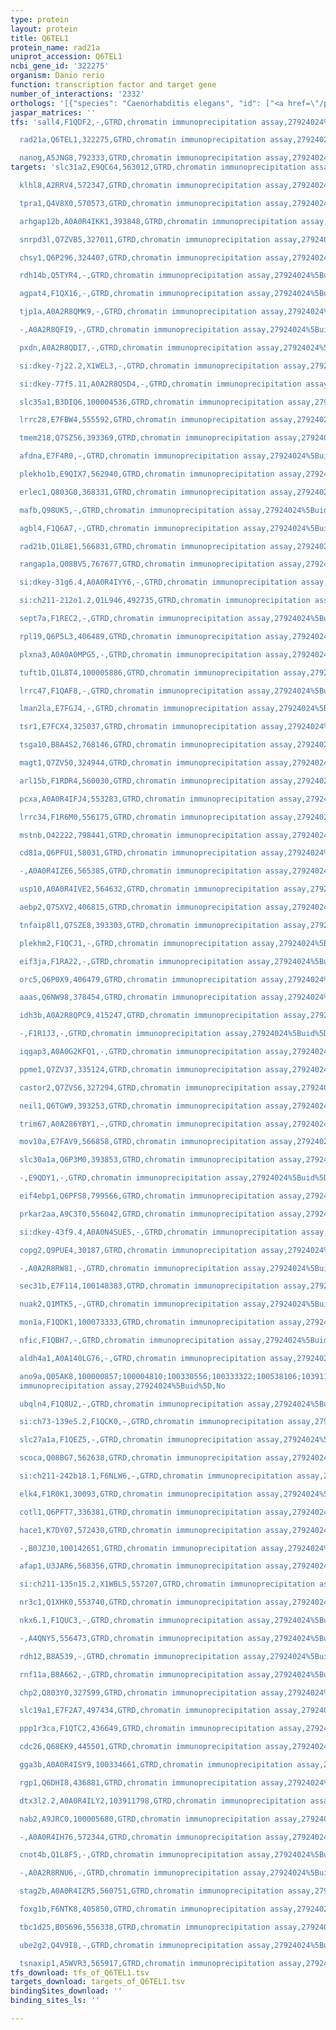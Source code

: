 ```yaml
---
type: protein
layout: protein
title: Q6TEL1
protein_name: rad21a
uniprot_accession: Q6TEL1
ncbi_gene_id: '322275'
organism: Danio rerio
function: transcription factor and target gene
number_of_interactions: '2332'
orthologs: '[{"species": "Caenorhabditis elegans", "id": ["<a href=\"/protein/q19325\">Q19325</a>"]}]'
jaspar_matrices: ''
tfs: 'sall4,F1QDF2,-,GTRD,chromatin immunoprecipitation assay,27924024%5Buid%5D,No

  rad21a,Q6TEL1,322275,GTRD,chromatin immunoprecipitation assay,27924024%5Buid%5D,No

  nanog,A5JNG8,792333,GTRD,chromatin immunoprecipitation assay,27924024%5Buid%5D,No'
targets: 'slc31a2,E9QC64,563012,GTRD,chromatin immunoprecipitation assay,27924024%5Buid%5D,No

  klhl8,A2RRV4,572347,GTRD,chromatin immunoprecipitation assay,27924024%5Buid%5D,No

  tpra1,Q4V8X0,570573,GTRD,chromatin immunoprecipitation assay,27924024%5Buid%5D,No

  arhgap12b,A0A0R4IKK1,393848,GTRD,chromatin immunoprecipitation assay,27924024%5Buid%5D,No

  snrpd3l,Q7ZVB5,327011,GTRD,chromatin immunoprecipitation assay,27924024%5Buid%5D,No

  chsy1,Q6P296,324407,GTRD,chromatin immunoprecipitation assay,27924024%5Buid%5D,No

  rdh14b,Q5TYR4,-,GTRD,chromatin immunoprecipitation assay,27924024%5Buid%5D,No

  agpat4,F1QX16,-,GTRD,chromatin immunoprecipitation assay,27924024%5Buid%5D,No

  tjp1a,A0A2R8QMK9,-,GTRD,chromatin immunoprecipitation assay,27924024%5Buid%5D,No

  -,A0A2R8QFI9,-,GTRD,chromatin immunoprecipitation assay,27924024%5Buid%5D,No

  pxdn,A0A2R8QDI7,-,GTRD,chromatin immunoprecipitation assay,27924024%5Buid%5D,No

  si:dkey-7j22.2,X1WEL3,-,GTRD,chromatin immunoprecipitation assay,27924024%5Buid%5D,No

  si:dkey-77f5.11,A0A2R8QSD4,-,GTRD,chromatin immunoprecipitation assay,27924024%5Buid%5D,No

  slc35a1,B3DIQ6,100004536,GTRD,chromatin immunoprecipitation assay,27924024%5Buid%5D,No

  lrrc28,E7FBW4,555592,GTRD,chromatin immunoprecipitation assay,27924024%5Buid%5D,No

  tmem218,Q7SZ56,393369,GTRD,chromatin immunoprecipitation assay,27924024%5Buid%5D,No

  afdna,E7F4R0,-,GTRD,chromatin immunoprecipitation assay,27924024%5Buid%5D,No

  plekho1b,E9QIX7,562940,GTRD,chromatin immunoprecipitation assay,27924024%5Buid%5D,No

  erlec1,Q803G0,368331,GTRD,chromatin immunoprecipitation assay,27924024%5Buid%5D,No

  mafb,Q98UK5,-,GTRD,chromatin immunoprecipitation assay,27924024%5Buid%5D,No

  agbl4,F1Q6A7,-,GTRD,chromatin immunoprecipitation assay,27924024%5Buid%5D,No

  rad21b,Q1L8E1,566831,GTRD,chromatin immunoprecipitation assay,27924024%5Buid%5D,No

  rangap1a,Q08BV5,767677,GTRD,chromatin immunoprecipitation assay,27924024%5Buid%5D,No

  si:dkey-31g6.4,A0A0R4IYY6,-,GTRD,chromatin immunoprecipitation assay,27924024%5Buid%5D,No

  si:ch211-212o1.2,Q1L946,492735,GTRD,chromatin immunoprecipitation assay,27924024%5Buid%5D,No

  sept7a,F1REC2,-,GTRD,chromatin immunoprecipitation assay,27924024%5Buid%5D,No

  rpl19,Q6P5L3,406489,GTRD,chromatin immunoprecipitation assay,27924024%5Buid%5D,No

  plxna3,A0A0A0MPG5,-,GTRD,chromatin immunoprecipitation assay,27924024%5Buid%5D,No

  tuft1b,Q1L8T4,100005886,GTRD,chromatin immunoprecipitation assay,27924024%5Buid%5D,No

  lrrc47,F1QAF8,-,GTRD,chromatin immunoprecipitation assay,27924024%5Buid%5D,No

  lman2la,E7FGJ4,-,GTRD,chromatin immunoprecipitation assay,27924024%5Buid%5D,No

  tsr1,E7FCX4,325037,GTRD,chromatin immunoprecipitation assay,27924024%5Buid%5D,No

  tsga10,B8A4S2,768146,GTRD,chromatin immunoprecipitation assay,27924024%5Buid%5D,No

  magt1,Q7ZV50,324944,GTRD,chromatin immunoprecipitation assay,27924024%5Buid%5D,No

  arl15b,F1RDR4,560030,GTRD,chromatin immunoprecipitation assay,27924024%5Buid%5D,No

  pcxa,A0A0R4IFJ4,553283,GTRD,chromatin immunoprecipitation assay,27924024%5Buid%5D,No

  lrrc34,F1R6M0,556175,GTRD,chromatin immunoprecipitation assay,27924024%5Buid%5D,No

  mstnb,O42222,798441,GTRD,chromatin immunoprecipitation assay,27924024%5Buid%5D,No

  cd81a,Q6PFU1,58031,GTRD,chromatin immunoprecipitation assay,27924024%5Buid%5D,No

  -,A0A0R4IZE6,565385,GTRD,chromatin immunoprecipitation assay,27924024%5Buid%5D,No

  usp10,A0A0R4IVE2,564632,GTRD,chromatin immunoprecipitation assay,27924024%5Buid%5D,No

  aebp2,Q7SXV2,406815,GTRD,chromatin immunoprecipitation assay,27924024%5Buid%5D,No

  tnfaip8l1,Q7SZE8,393303,GTRD,chromatin immunoprecipitation assay,27924024%5Buid%5D,No

  plekhm2,F1QCJ1,-,GTRD,chromatin immunoprecipitation assay,27924024%5Buid%5D,No

  eif3ja,F1RA22,-,GTRD,chromatin immunoprecipitation assay,27924024%5Buid%5D,No

  orc5,Q6P0X9,406479,GTRD,chromatin immunoprecipitation assay,27924024%5Buid%5D,No

  aaas,Q6NW98,378454,GTRD,chromatin immunoprecipitation assay,27924024%5Buid%5D,No

  idh3b,A0A2R8QPC9,415247,GTRD,chromatin immunoprecipitation assay,27924024%5Buid%5D,No

  -,F1R1J3,-,GTRD,chromatin immunoprecipitation assay,27924024%5Buid%5D,No

  iqgap3,A0A0G2KFQ1,-,GTRD,chromatin immunoprecipitation assay,27924024%5Buid%5D,No

  ppme1,Q7ZV37,335124,GTRD,chromatin immunoprecipitation assay,27924024%5Buid%5D,No

  castor2,Q7ZVS6,327294,GTRD,chromatin immunoprecipitation assay,27924024%5Buid%5D,No

  neil1,Q6TGW9,393253,GTRD,chromatin immunoprecipitation assay,27924024%5Buid%5D,No

  trim67,A0A286YBY1,-,GTRD,chromatin immunoprecipitation assay,27924024%5Buid%5D,No

  mov10a,E7FAV9,566858,GTRD,chromatin immunoprecipitation assay,27924024%5Buid%5D,No

  slc30a1a,Q6P3M0,393853,GTRD,chromatin immunoprecipitation assay,27924024%5Buid%5D,No

  -,E9QDY1,-,GTRD,chromatin immunoprecipitation assay,27924024%5Buid%5D,No

  eif4ebp1,Q6PFS8,799566,GTRD,chromatin immunoprecipitation assay,27924024%5Buid%5D,No

  prkar2aa,A9C3T0,556042,GTRD,chromatin immunoprecipitation assay,27924024%5Buid%5D,No

  si:dkey-43f9.4,A0A0N4SUE5,-,GTRD,chromatin immunoprecipitation assay,27924024%5Buid%5D,No

  copg2,Q9PUE4,30187,GTRD,chromatin immunoprecipitation assay,27924024%5Buid%5D,No

  -,A0A2R8RW81,-,GTRD,chromatin immunoprecipitation assay,27924024%5Buid%5D,No

  sec31b,E7F114,100148383,GTRD,chromatin immunoprecipitation assay,27924024%5Buid%5D,No

  nuak2,Q1MTK5,-,GTRD,chromatin immunoprecipitation assay,27924024%5Buid%5D,No

  mon1a,F1QDK1,100073333,GTRD,chromatin immunoprecipitation assay,27924024%5Buid%5D,No

  nfic,F1QBH7,-,GTRD,chromatin immunoprecipitation assay,27924024%5Buid%5D,No

  aldh4a1,A0A140LG76,-,GTRD,chromatin immunoprecipitation assay,27924024%5Buid%5D,No

  ano9a,Q05AK8,100000857;100004810;100330556;100333322;100538106;103911340;326722;554097;564421;564549,GTRD,chromatin
  immunoprecipitation assay,27924024%5Buid%5D,No

  ubqln4,F1Q8U2,-,GTRD,chromatin immunoprecipitation assay,27924024%5Buid%5D,No

  si:ch73-139e5.2,F1QCK0,-,GTRD,chromatin immunoprecipitation assay,27924024%5Buid%5D,No

  slc27a1a,F1QEZ5,-,GTRD,chromatin immunoprecipitation assay,27924024%5Buid%5D,No

  scoca,Q08BG7,562638,GTRD,chromatin immunoprecipitation assay,27924024%5Buid%5D,No

  si:ch211-242b18.1,F6NLW6,-,GTRD,chromatin immunoprecipitation assay,27924024%5Buid%5D,No

  elk4,F1R0K1,30093,GTRD,chromatin immunoprecipitation assay,27924024%5Buid%5D,No

  cotl1,Q6PFT7,336381,GTRD,chromatin immunoprecipitation assay,27924024%5Buid%5D,No

  hace1,K7DY07,572430,GTRD,chromatin immunoprecipitation assay,27924024%5Buid%5D,No

  -,B0JZJ0,100142651,GTRD,chromatin immunoprecipitation assay,27924024%5Buid%5D,No

  afap1,U3JAR6,568356,GTRD,chromatin immunoprecipitation assay,27924024%5Buid%5D,No

  si:ch211-135n15.2,X1WBL5,557207,GTRD,chromatin immunoprecipitation assay,27924024%5Buid%5D,No

  nr3c1,Q1XHK0,553740,GTRD,chromatin immunoprecipitation assay,27924024%5Buid%5D,No

  nkx6.1,F1QUC3,-,GTRD,chromatin immunoprecipitation assay,27924024%5Buid%5D,No

  -,A4QNY5,556473,GTRD,chromatin immunoprecipitation assay,27924024%5Buid%5D,No

  rdh12,B8A539,-,GTRD,chromatin immunoprecipitation assay,27924024%5Buid%5D,No

  rnf11a,B8A662,-,GTRD,chromatin immunoprecipitation assay,27924024%5Buid%5D,No

  chp2,Q803Y0,327599,GTRD,chromatin immunoprecipitation assay,27924024%5Buid%5D,No

  slc19a1,E7F2A7,497434,GTRD,chromatin immunoprecipitation assay,27924024%5Buid%5D,No

  ppp1r3ca,F1QTC2,436649,GTRD,chromatin immunoprecipitation assay,27924024%5Buid%5D,No

  cdc26,Q68EK9,445501,GTRD,chromatin immunoprecipitation assay,27924024%5Buid%5D,No

  gga3b,A0A0R4ISY9,100334661,GTRD,chromatin immunoprecipitation assay,27924024%5Buid%5D,No

  rgp1,Q6DHI8,436881,GTRD,chromatin immunoprecipitation assay,27924024%5Buid%5D,No

  dtx3l2.2,A0A0R4ILY2,103911798,GTRD,chromatin immunoprecipitation assay,27924024%5Buid%5D,No

  nab2,A9JRC0,100005680,GTRD,chromatin immunoprecipitation assay,27924024%5Buid%5D,No

  -,A0A0R4IH76,572344,GTRD,chromatin immunoprecipitation assay,27924024%5Buid%5D,No

  cnot4b,Q1L8F5,-,GTRD,chromatin immunoprecipitation assay,27924024%5Buid%5D,No

  -,A0A2R8RNU6,-,GTRD,chromatin immunoprecipitation assay,27924024%5Buid%5D,No

  stag2b,A0A0R4IZR5,560751,GTRD,chromatin immunoprecipitation assay,27924024%5Buid%5D,No

  foxg1b,F6NTK8,405850,GTRD,chromatin immunoprecipitation assay,27924024%5Buid%5D,No

  tbc1d25,B0S696,556338,GTRD,chromatin immunoprecipitation assay,27924024%5Buid%5D,No

  ube2g2,Q4V9I8,-,GTRD,chromatin immunoprecipitation assay,27924024%5Buid%5D,No

  tsnaxip1,A5WVR3,565917,GTRD,chromatin immunoprecipitation assay,27924024%5Buid%5D,No'
tfs_download: tfs_of_Q6TEL1.tsv
targets_download: targets_of_Q6TEL1.tsv
bindingSites_download: ''
binding_sites_ls: ''

---
```

